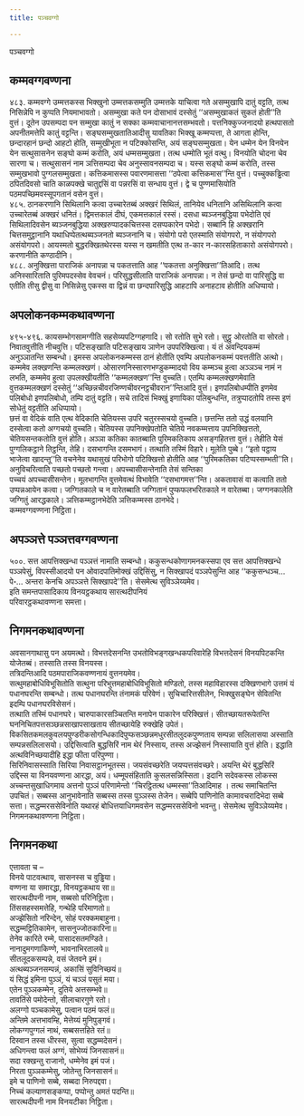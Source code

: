 ```yaml
---
title: पञ्चवग्गो

---
```

पञ्चवग्गो  


## कम्मवग्गवण्णना

४८३. कम्मवग्गे उम्मत्तकस्स भिक्खुनो उम्मत्तकसम्मुति उम्मत्तके याचित्वा गते असम्मुखापि दातुं वट्टति, तत्थ निसिन्नेपि न कुप्पति नियमाभावतो। असम्मुखा कते पन दोसाभावं दस्सेतुं ‘‘असम्मुखाकतं सुकतं होती’’ति वुत्तं। दूतेन उपसम्पदा पन सम्मुखा कातुं न सक्का कम्मवाचानानत्तसम्भवतो। पत्तनिक्कुज्जनादयो हत्थपासतो अपनीतमत्तेपि कातुं वट्टन्ति। सङ्घसम्मुखतातिआदीसु यावतिका भिक्खू कम्मप्पत्ता, ते आगता होन्ति, छन्दारहानं छन्दो आहटो होति, सम्मुखीभूता न पटिक्कोसन्ति, अयं सङ्घसम्मुखता। येन धम्मेन येन विनयेन येन सत्थुसासनेन सङ्घो कम्मं करोति, अयं धम्मसम्मुखता। तत्थ धम्मोति भूतं वत्थु। विनयोति चोदना चेव सारणा च। सत्थुसासनं नाम ञत्तिसम्पदा चेव अनुस्सावनसम्पदा च। यस्स सङ्घो कम्मं करोति, तस्स सम्मुखभावो पुग्गलसम्मुखता। कत्तिकमासस्स पवारणमासत्ता ‘‘ठपेत्वा कत्तिकमास’’न्ति वुत्तं। पच्चुक्कड्ढित्वा ठपितदिवसो चाति काळपक्खे चातुद्दसिं वा पन्नरसिं वा सन्धाय वुत्तं। द्वे च पुण्णमासियोति पठमपच्छिमवस्सूपगतानं वसेन वुत्तं।  
४८५. ठानकरणानि सिथिलानि कत्वा उच्चारेतब्बं अक्खरं सिथिलं, तानियेव धनितानि असिथिलानि कत्वा उच्चारेतब्बं अक्खरं धनितं। द्विमत्तकालं दीघं, एकमत्तकालं रस्सं। दसधा ब्यञ्जनबुद्धिया पभेदोति एवं सिथिलादिवसेन ब्यञ्जनबुद्धिया अक्खरुप्पादकचित्तस्स दसप्पकारेन पभेदो। सब्बानि हि अक्खरानि चित्तसमुट्ठानानि यथाधिप्पेतत्थब्यञ्जनतो ब्यञ्जनानि च। संयोगो परो एतस्माति संयोगपरो, न संयोगपरो असंयोगपरो। आयस्मतो बुद्धरक्खितथेरस्स यस्स न खमतीति एत्थ त-कार न-कारसहिताकारो असंयोगपरो। करणानीति कण्ठादीनि।  
४८८. अनुक्खित्ता पाराजिकं अनापन्ना च पकतत्ताति आह ‘‘पकतत्ता अनुक्खित्ता’’तिआदि। तत्थ अनिस्सारिताति पुरिमपदस्सेव वेवचनं। परिसुद्धसीलाति पाराजिकं अनापन्ना। न तेसं छन्दो वा पारिसुद्धि वा एतीति तीसु द्वीसु वा निसिन्नेसु एकस्स वा द्विन्नं वा छन्दपारिसुद्धि आहटापि अनाहटाव होतीति अधिप्पायो।  


## अपलोकनकम्मकथावण्णना

४९५-४९६. कायसम्भोगसामग्गीति सहसेय्यपटिग्गहणादि। सो रतोति सुभे रतो। सुट्ठु ओरतोति वा सोरतो। निवातवुत्तीति नीचवुत्ति। पटिसङ्खाति पटिसङ्खाय ञाणेन उपपरिक्खित्वा। यं तं अवन्दियकम्मं अनुञ्ञातन्ति सम्बन्धो। इमस्स अपलोकनकम्मस्स ठानं होतीति एवम्पि अपलोकनकम्मं पवत्ततीति अत्थो। कम्ममेव लक्खणन्ति कम्मलक्खणं। ओसारणनिस्सारणभण्डुकम्मादयो विय कम्मञ्च हुत्वा अञ्ञञ्च नामं न लभति, कम्ममेव हुत्वा उपलक्खीयतीति ‘‘कम्मलक्खण’’न्ति वुच्चति। एतम्पि कम्मलक्खणमेवाति वुत्तकम्मलक्खणं दस्सेतुं ‘‘अच्छिन्नचीवरजिण्णचीवरनट्ठचीवरान’’न्तिआदि वुत्तं। इणपलिबोधम्पीति इणमेव पलिबोधो इणपलिबोधो, तम्पि दातुं वट्टति। सचे तादिसं भिक्खुं इणायिका पलिबुन्धन्ति, तत्रुप्पादतोपि तस्स इणं सोधेतुं वट्टतीति अधिप्पायो।  
छत्तं वा वेदिकं वाति एत्थ वेदिकाति चेतियस्स उपरि चतुरस्सचयो वुच्चति। छत्तन्ति ततो उद्धं वलयानि दस्सेत्वा कतो अग्गचयो वुच्चति। चेतियस्स उपनिक्खेपतोति चेतिये नवकम्मत्ताय उपनिक्खित्ततो, चेतियसन्तकतोति वुत्तं होति। अञ्ञा कतिका कातब्बाति पुरिमकतिकाय असङ्गहितत्ता वुत्तं। तेहीति येसं पुग्गलिकट्ठाने तिट्ठन्ति, तेहि। दसभागन्ति दसमभागं। तत्थाति तस्मिं विहारे। मूलेति पुब्बे। ‘‘इतो पट्ठाय भाजेत्वा खादन्तू’’ति वचनेनेव यथासुखं परिभोगो पटिक्खित्तो होतीति आह ‘‘पुरिमकतिका पटिप्पस्सम्भती’’ति।  
अनुविचरित्वाति पच्छतो पच्छतो गन्त्वा। अपच्चासीसन्तेनाति तेसं सन्तिका  
पच्चयं अपच्चासीसन्तेन। मूलभागन्ति वुत्तमेवत्थं विभावेति ‘‘दसभागमत्त’’न्ति। अकतावासं वा कत्वाति ततो उप्पन्नआयेन कत्वा। जग्गितकाले च न वारेतब्बाति जग्गितानं पुप्फफलभरितकाले न वारेतब्बा। जग्गनकालेति जग्गितुं आरद्धकाले। ञत्तिकम्मट्ठानभेदेति ञत्तिकम्मस्स ठानभेदे।  
कम्मवग्गवण्णना निट्ठिता।  


## अपञ्ञत्ते पञ्ञत्तवग्गवण्णना

५००. सत्त आपत्तिक्खन्धा पञ्ञत्तं नामाति सम्बन्धो। ककुसन्धकोणागमनकस्सपा एव सत्त आपत्तिक्खन्धे पञ्ञपेसुं, विपस्सीआदयो पन ओवादपातिमोक्खं उद्दिसिंसु, न सिक्खापदं पञ्ञपेसुन्ति आह ‘‘ककुसन्धञ्च…पे॰… अन्तरा केनचि अपञ्ञत्ते सिक्खापदे’’ति। सेसमेत्थ सुविञ्ञेय्यमेव।  
इति समन्तपासादिकाय विनयट्ठकथाय सारत्थदीपनियं  
परिवारट्ठकथावण्णना समत्ता।  


## निगमनकथावण्णना

अवसानगाथासु पन अयमत्थो। विभत्तदेसनन्ति उभतोविभङ्गखन्धकपरिवारेहि विभत्तदेसनं विनयपिटकन्ति योजेतब्बं। तस्साति तस्स विनयस्स।  
तत्रिदन्तिआदि पठमपाराजिकवण्णनायं वुत्तनयमेव।  
सत्थुमहाबोधिविभूसितोति सत्थुना परिभुत्तमहाबोधिविभूसितो मण्डितो, तस्स महाविहारस्स दक्खिणभागे उत्तमं यं पधानघरन्ति सम्बन्धो। तत्थ पधानघरन्ति तंनामकं परिवेणं। सुचिचारित्तसीलेन, भिक्खुसङ्घेन सेवितन्ति इदम्पि पधानघरविसेसनं।  
तत्थाति तस्मिं पधानघरे। चारुपाकारसञ्चितन्ति मनापेन पाकारेन परिक्खित्तं। सीतच्छायतरूपेतन्ति घननिचितपत्तसञ्छन्नसाखापसाखताय सीतच्छायेहि रुक्खेहि उपेतं। विकसितकमलकुवलयपुण्डरीकसोगन्धिकादिपुप्फसञ्छन्नमधुरसीतलुदकपुण्णताय सम्पन्ना सलिलासया अस्साति सम्पन्नसलिलासयो। उद्दिसित्वाति बुद्धसिरिं नाम थेरं निस्साय, तस्स अज्झेसनं निस्सायाति वुत्तं होति। इद्धाति अत्थविनिच्छयादीहि इद्धा फीता परिपुण्णा।  
सिरिनिवासस्साति सिरिया निवासट्ठानभूतस्स। जयसंवच्छरेति जयप्पत्तसंवच्छरे। अयन्ति थेरं बुद्धसिरिं उद्दिस्स या विनयवण्णना आरद्धा, अयं। धम्मूपसंहिताति कुसलसन्निस्सिता। इदानि सदेवकस्स लोकस्स अच्चन्तसुखाधिगमाय अत्तनो पुञ्ञं परिणामेन्तो ‘‘चिरट्ठितत्थ धम्मस्सा’’तिआदिमाह । तत्थ समाचितन्ति उपचितं। सब्बस्स आनुभावेनाति सब्बस्स तस्स पुञ्ञस्स तेजेन। सब्बेपि पाणिनोति कामावचरादिभेदा सब्बे सत्ता। सद्धम्मरससेविनोति यथारहं बोधित्तयाधिगमवसेन सद्धम्मरससेविनो भवन्तु। सेसमेत्थ सुविञ्ञेय्यमेव।  
निगमनकथावण्णना निट्ठिता।  


## निगमनकथा

एत्तावता च –  
विनये पाटवत्थाय, सासनस्स च वुड्ढिया।  
वण्णना या समारद्धा, विनयट्ठकथाय सा॥  
सारत्थदीपनी नाम, सब्बसो परिनिट्ठिता।  
तिंससहस्समत्तेहि, गन्थेहि परिमाणतो॥  
अज्झेसितो नरिन्देन, सोहं परक्कमबाहुना।  
सद्धम्मट्ठितिकामेन, सासनुज्जोतकारिना॥  
तेनेव कारिते रम्मे, पासादसतमण्डिते।  
नानादुमगणाकिण्णे, भावनाभिरतालये॥  
सीतलूदकसम्पन्ने, वसं जेतवने इमं।  
अत्थब्यञ्जनसम्पन्नं, अकासिं सुविनिच्छयं॥  
यं सिद्धं इमिना पुञ्ञं, यं चञ्ञं पसुतं मया।  
एतेन पुञ्ञकम्मेन, दुतिये अत्तसम्भवे॥  
तावतिंसे पमोदेन्तो, सीलाचारगुणे रतो।  
अलग्गो पञ्चकामेसु, पत्वान पठमं फलं॥  
अन्तिमे अत्तभावम्हि, मेत्तेय्यं मुनिपुङ्गवं।  
लोकग्गपुग्गलं नाथं, सब्बसत्तहिते रतं॥  
दिस्वान तस्स धीरस्स, सुत्वा सद्धम्मदेसनं।  
अधिगन्त्वा फलं अग्गं, सोभेय्यं जिनसासनं॥  
सदा रक्खन्तु राजानो, धम्मेनेव इमं पजं।  
निरता पुञ्ञकम्मेसु, जोतेन्तु जिनसासनं॥  
इमे च पाणिनो सब्बे, सब्बदा निरुपद्दवा।  
निच्चं कल्याणसङ्कप्पा, पप्पोन्तु अमतं पदन्ति॥  
सारत्थदीपनी नाम विनयटीका निट्ठिता।  